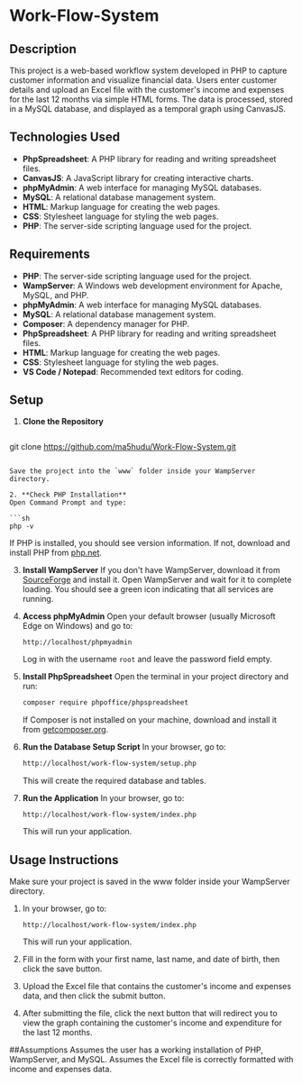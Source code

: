 # Work-Flow-System

## Description

This project is a web-based workflow system developed in PHP to capture customer information and visualize financial data. Users enter customer details and upload an Excel file with the customer's income and expenses for the last 12 months via simple HTML forms. The data is processed, stored in a MySQL database, and displayed as a temporal graph using CanvasJS.

## Technologies Used

- **PhpSpreadsheet**: A PHP library for reading and writing spreadsheet files.
- **CanvasJS**: A JavaScript library for creating interactive charts.
- **phpMyAdmin**: A web interface for managing MySQL databases.
- **MySQL**: A relational database management system.
- **HTML**: Markup language for creating the web pages.
- **CSS**: Stylesheet language for styling the web pages.
- **PHP**: The server-side scripting language used for the project.

## Requirements

- **PHP**: The server-side scripting language used for the project.
- **WampServer**: A Windows web development environment for Apache, MySQL, and PHP.
- **phpMyAdmin**: A web interface for managing MySQL databases.
- **MySQL**: A relational database management system.
- **Composer**: A dependency manager for PHP.
- **PhpSpreadsheet**: A PHP library for reading and writing spreadsheet files.
- **HTML**: Markup language for creating the web pages.
- **CSS**: Stylesheet language for styling the web pages.
- **VS Code / Notepad**: Recommended text editors for coding.

## Setup

1. **Clone the Repository**

   ```sh
git clone https://github.com/ma5hudu/Work-Flow-System.git
   ```

   Save the project into the `www` folder inside your WampServer directory.

2. **Check PHP Installation**
   Open Command Prompt and type:

   ```sh
   php -v
   ```

   If PHP is installed, you should see version information. If not, download and install PHP from [php.net](https://www.php.net/downloads).

3. **Install WampServer**
   If you don't have WampServer, download it from [SourceForge](https://sourceforge.net/projects/wampserver/reviews) and install it. Open WampServer and wait for it to complete loading. You should see a green icon indicating that all services are running.

4. **Access phpMyAdmin**
   Open your default browser (usually Microsoft Edge on Windows) and go to:

   ```
   http://localhost/phpmyadmin
   ```

   Log in with the username `root` and leave the password field empty.

5. **Install PhpSpreadsheet**
   Open the terminal in your project directory and run:

   ```sh
   composer require phpoffice/phpspreadsheet
   ```

   If Composer is not installed on your machine, download and install it from [getcomposer.org](https://getcomposer.org/download/).

6. **Run the Database Setup Script**
   In your browser, go to:

   ```sh
   http://localhost/work-flow-system/setup.php
   ```

   This will create the required database and tables.

7. **Run the Application**
   In your browser, go to:
   ```
   http://localhost/work-flow-system/index.php
   ```
   This will run your application.

## Usage Instructions
Make sure your project is saved in the www folder inside your WampServer directory.

1. In your browser, go to:

   ```
   http://localhost/work-flow-system/index.php
   ```

   This will run your application.

2. Fill in the form with your first name, last name, and date of birth, then click the save button.

3. Upload the Excel file that contains the customer's income and expenses data, and then click the submit button.

4. After submitting the file, click the next button that will redirect you to view the graph containing the customer's income and expenditure for the last 12 months.

##Assumptions
Assumes the user has a working installation of PHP, WampServer, and MySQL.
Assumes the Excel file is correctly formatted with income and expenses data.
